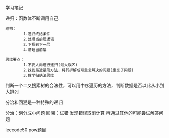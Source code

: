 学习笔记

递归：函数体不断调用自己

	结构：	
			1.递归终结条件
			2.处理当前层逻辑
			2.下探到下一层
			4.清理当前层
			
	思维要点：
			1.不要人肉进行递归(最大误区)
			2.找到最近最简方法，将其拆解成可重复解决的问题(重复子问题)
			3.数学归纳法思维
			
			
判断一个二叉搜索树的合法性，可以用中序遍历的方法，判断数据是否以此从小到大排列	
	
	
	
分治和回溯是一种特殊的递归	
	
分治：划分成小问题
回溯：试错  发现错误取消计算 再通过其他的可能尝试解答问题
	
	
leecode50 pow题目



	
	
	
	
	
	
	
	
	
	
	
	
	
	
	
	
	
	
	
	
	
	
	
	
	
	
	
	
	
	
	
	
	